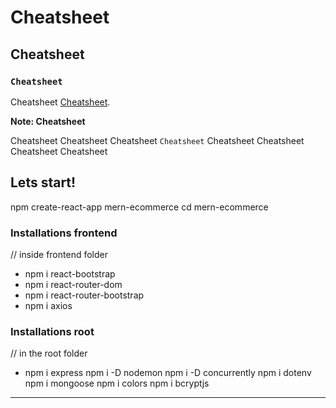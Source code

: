 # Cheatsheet

## Cheatsheet

### `Cheatsheet`

Cheatsheet [Cheatsheet](https://github.com/).

**Note: Cheatsheet**

Cheatsheet Cheatsheet Cheatsheet `Cheatsheet` Cheatsheet Cheatsheet Cheatsheet Cheatsheet

## Lets start!

npm create-react-app mern-ecommerce
cd mern-ecommerce

### Installations frontend

// inside frontend folder

- npm i react-bootstrap
- npm i react-router-dom
- npm i react-router-bootstrap
- npm i axios

### Installations root

// in the root folder

- npm i express
  npm i -D nodemon
  npm i -D concurrently
  npm i dotenv
  npm i mongoose
  npm i colors
  npm i bcryptjs

---
